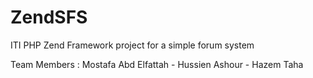 # ZendSFS
ITI PHP Zend Framework project for a simple forum system

Team Members : Mostafa Abd Elfattah - Hussien Ashour - Hazem Taha
